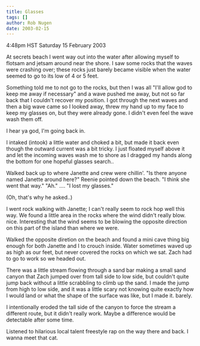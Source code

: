 ```yaml
---
title: Glasses
tags: []
author: Rob Nugen
date: 2003-02-15
---
```


<p class=date>4:48pm HST Saturday 15 February 2003</p>

<p>At secrets beach I went way out into the water after allowing
myself to flotsam and jetsam around near the shore.  I saw some rocks
that the waves were crashing over; these rocks just barely became
visible when the water seemed to go to its low of 4 or 5 feet.</p>

<p>Something told me to not go to the rocks, but then I was all "I'll
allow god to keep me away if necessary" and a wave pushed me away, but
not so far back that I couldn't recover my position.  I got through
the next waves and then a big wave came so I looked away, threw my
hand up to my face to keep my glasses on, but they were already gone.
I didn't even feel the wave wash them off.</p>

<p>I hear ya god, I'm going back in.</p>

<p>I intaked (intook) a little water and choked a bit, but made it
back even though the outward current was a bit tricky.  I just floated
myself above it and let the incoming waves wash me to shore as I
dragged my hands along the bottom for one hopeful glasses search..</p>

<p>Walked back up to where Janette and crew were chillin'.  "Is there
anyone named Janette around here?"  Reenie pointed down the beach.
"I think she went that way."  "Ah."  .... "I lost my glasses."</p>

<p>(Oh, that's why he asked..)</p>

<p>I went rock walking with Janette; I can't really seem to rock hop
well this way.  We found a little area in the rocks where the wind
didn't really blow.  nice.   Interesting that the wind seems to be
blowing the opposite direction on this part of the island than where
we were.</p>

<p>Walked the opposite diretion on the beach and found a mini cave
thing big enough for both Janette and I to crouch inside.  Water
sometimes waved up as high as our feet, but never covered the rocks on
which we sat.  Zach had to go to work so we headed out.</p>

<p>There was a little stream flowing through a sand bar making a small
sand canyon that Zach jumped over from tall side to low side, but
couldn't quite jump back without a little scrabbling to climb up the
sand.  I made the jump from high to low side, and it was a little
scary not knowing quite exactly how I would land or what the shape of
the surface was like, but I made it.  barely.</p>

<p>I intentionally eroded the tall side of the canyon to force the
stream a different route, but it didn't really work.  Maybe a
difference would be detectable after some time.</p>

<p>Listened to hilarious local talent freestyle rap on the way there
and back.  I wanna meet that cat.</p>
